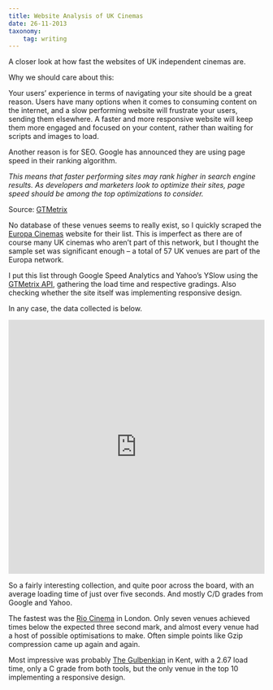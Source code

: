 ```yaml
---
title: Website Analysis of UK Cinemas
date: 26-11-2013
taxonomy:
    tag: writing
---
```

<script type="text/javascript" src="https://www.gstatic.com/charts/loader.js"></script>
<script type="text/javascript" src="/assets/charts/website.js"></script>

A closer look at how fast the websites of UK independent cinemas are.

Why we should care about this:

Your users’ experience in terms of navigating your site should be a great reason. Users have many options when it comes to consuming content on the internet, and a slow performing website will frustrate your users, sending them elsewhere. A faster and more responsive website will keep them more engaged and focused on your content, rather than waiting for scripts and images to load.

Another reason is for SEO. Google has announced they are using page speed in their ranking algorithm.

*This means that faster performing sites may rank higher in search engine results. As developers and marketers look to optimize their sites, page speed should be among the top optimizations to consider.*

Source: [GTMetrix](http://gtmetrix.com/faq.html#faq-why)

No database of these venues seems to really exist, so I quickly scraped the [Europa Cinemas](http://europa-cinemas.org/) website for their list. This is imperfect as there are of course many UK cinemas who aren’t part of this network, but I thought the sample set was significant enough – a total of 57 UK venues are part of the Europa network.

I put this list through Google Speed Analytics and Yahoo’s YSlow using the [GTMetrix API](http://gtmetrix.com/), gathering the load time and respective gradings. Also checking whether the site itself was implementing responsive design.

In any case, the data collected is below.

<iframe width='100%' height='500' frameborder='0' src='https://docs.google.com/spreadsheet/pub?key=0Ajdrz7Ywy_apdGRyRUNodWpqN0QxdmlHY0RDcEtvTmc&#038;output=html&#038;widget=true'></iframe>

So a fairly interesting collection, and quite poor across the board, with an average loading time of just over five seconds. And mostly C/D grades from Google and Yahoo.

The fastest was the [Rio Cinema](http://www.riocinema.org.uk/) in London.
Only seven venues achieved times below the expected three second mark, and almost every venue had a host of possible optimisations to make. Often simple points like Gzip compression came up again and again.

Most impressive was probably [The Gulbenkian](http://www.thegulbenkian.co.uk/) in Kent, with a 2.67 load time, only a C grade from both tools, but the only venue in the top 10 implementing a responsive design.
